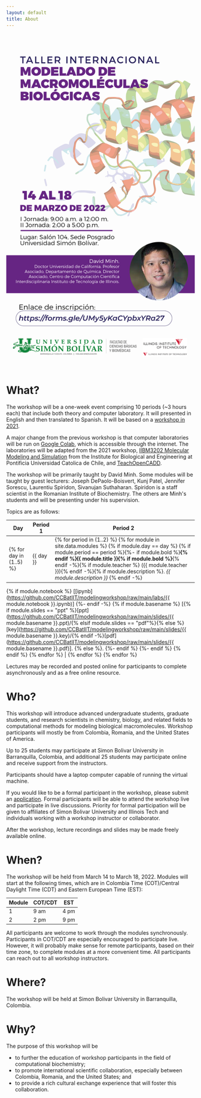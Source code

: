 ```yaml
---
layout: default
title: About
---
```


![Anuncio](https://github.com/CCBatIIT/modelingworkshop/raw/main/images/anuncio.jpeg)

# What?

The workshop will be a one-week event comprising 10 periods (~3 hours each) that include both theory and computer laboratory. It will presented in English and then translated to Spanish. It will be based on a [workshop in 2021](https://ccbatiit.github.io/modelingworkshop2021/index.html).

A major change from the previous workshop is that computer laboratories will be run on [Google Colab](https://colab.research.google.com/), which is accessible through the internet. The laboratories will be adapted from the 2021 workshop,
[IIBM3202 Molecular Modeling and Simulation](https://github.com/pb3lab/ibm3202/) from the Institute for Biological and Engineering at Pontificia Universidad Catolica de Chile,
and [TeachOpenCADD](https://github.com/volkamerlab/teachopencadd).

The workshop will be primarily taught by David Minh. Some modules will be taught by guest lecturers: Joseph DePaolo-Boisvert, Kunj Patel, Jennifer Sorescu, Laurentiu Spiridon, Sivanujan Suthaharan. Spiridon is a staff scientist in the Romanian Institute of Biochemistry. The others are Minh's students and will be presenting under his supervision.

Topics are as follows:

| Day | Period 1 | Period 2 |
| --- | -------- | -------- |
{% for day in (1..5) %} | {{ day }} | {% for period in (1..2) %} {% for module in site.data.modules %} {% if module.day == day %} {% if module.period == period %}{%- if module.bold %}<b>{% endif %}{{ module.title }}{% if module.bold %}</b>{% endif -%}{% if module.teacher %} ({{ module.teacher }}){% endif -%}{% if module.description %}. <i>{{ module.description }}</i> {% endif -%}
{% if module.notebook %} [[ipynb](https://github.com/CCBatIIT/modelingworkshop/raw/main/labs/{{ module.notebook }}.ipynb)]
{%- endif -%}
{% if module.basename %} [{% if module.slides == "ppt" %}[ppt](https://github.com/CCBatIIT/modelingworkshop/raw/main/slides/{{ module.basename }}.ppt)/{% elsif module.slides == "pdf"%}{% else %}[key](https://github.com/CCBatIIT/modelingworkshop/raw/main/slides/{{ module.basename }}.key)/{% endif -%}[pdf](https://github.com/CCBatIIT/modelingworkshop/raw/main/slides/{{ module.basename }}.pdf)]. {% else %}.
{%- endif %} {%- endif %} {% endif %} {% endfor %} | {% endfor %}
{% endfor %}

Lectures may be recorded and posted online for participants to complete asynchronously and as a free online resource.


# Who?

This workshop will introduce advanced undergraduate students, graduate students, and research scientists in chemistry, biology, and related fields to computational methods for modeling biological macromolecules. Workshop participants will mostly be from Colombia, Romania, and the United States of America.

Up to 25 students may participate at Simon Bolivar University in Barranquilla, Colombia, and additional 25 students may participate online and receive support from the instructors.

Participants should have a laptop computer capable of running the virtual machine.

If you would like to be a formal participant in the workshop, please submit an [application](https://forms.gle/KgUUzhWsaF6XkkJ49). Formal participants will be able to attend the workshop live and participate in live discussions. Priority for formal participation will be given to affiliates of Simon Bolivar University and Illinois Tech and individuals working with a workshop instructor or collaborator.

After the workshop, lecture recordings and slides may be made freely available online.

# When?

The workshop will be held from March 14 to March 18, 2022. Modules will start at the following times, which are in Colombia Time (COT)/Central Daylight Time (CDT) and Eastern European Time (EST):

| Module | COT/CDT  | EST  |
| ------ | ---- | ---- |
| 1      | 9 am | 4 pm |
| 2      | 2 pm | 9 pm |

All participants are welcome to work through the modules synchronously. Participants in COT/CDT are especially encouraged to participate live. However, it will probably make sense for remote participants, based on their time zone, to complete modules at a more convenient time. All participants can reach out to all workshop instructors.

<!--
Online office hours will be held at the following times:

Workshop instructors will hold online office hours at the following times:

| Instructor | CDT  | EEST | ICT  |
| ---------- | ---- | ---- | ---- |
| David      | 7 pm | 3 am (+1 d) | 7 am (+1 d) |
| Laurentiu  | 1 am | 9 am | 1 pm |
| Soohaeng   | 8 am | 4 pm | 8 pm |
-->

# Where?

The workshop will be held at Simon Bolivar University in Barranquilla, Colombia.

# Why?

The purpose of this workshop will be
- to further the education of workshop participants in the field of computational biochemistry;
- to promote international scientific collaboration, especially between Colombia, Romania, and the United States; and
- to provide a rich cultural exchange experience that will foster this collaboration.
